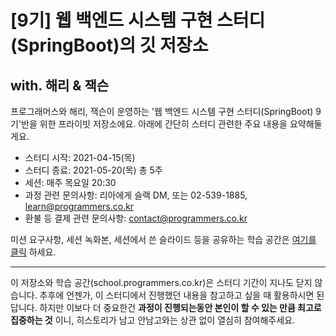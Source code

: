 # [9기] 웹 백엔드 시스템 구현 스터디(SpringBoot)의 깃 저장소
## with. 해리 & 잭슨

프로그래머스와 해리, 잭슨이 운영하는 '웹 백엔드 시스템 구현 스터디(SpringBoot) 9기'반을 위한 프라이빗 저장소에요. 
아래에 간단히 스터디 관련한 주요 내용을 요약해둘게요.

- 스터디 시작: 2021-04-15(목)
- 스터디 종료: 2021-05-20(목) 총 5주
- 세션: 매주 목요일 20:30
- 과정 관련 문의사항: 리아에게 슬랙 DM, 또는 02-539-1885, learn@programmers.co.kr
- 환불 등 결제 관련 문의사항: contact@programmers.co.kr

미션 요구사항, 세션 녹화본, 세션에서 쓴 슬라이드 등을 공유하는 학습 공간은 [여기를 클릭](https://school.programmers.co.kr/courses/11695) 하세요.

----

이 저장소와 학습 공간(school.programmers.co.kr)은 스터디 기간이 지나도 닫지 않습니다. 추후에 언젠가, 이 스터디에서 진행했던 내용을 참고하고 싶을 때 활용하시면 된답니다. 하지만 이보다 더 중요한건 **과정이 진행되는동안 본인이 할 수 있는 만큼 최고로 집중하는 것** 이니, 히스토리가 남고 안남고와는 상관 없이 열심히 참여해주세요.
